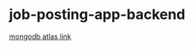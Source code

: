 # job-posting-app-backend

[mongodb atlas link](https://cloud.mongodb.com/v2/63bbc511d30ce201dae4e07a#/metrics/replicaSet/63bbc62e460cd459ff07475e/explorer/test/jobpostings/find)